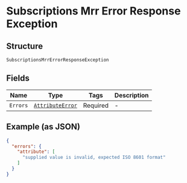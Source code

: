 
# Subscriptions Mrr Error Response Exception

## Structure

`SubscriptionsMrrErrorResponseException`

## Fields

| Name | Type | Tags | Description |
|  --- | --- | --- | --- |
| `Errors` | [`AttributeError`](../../doc/models/attribute-error.md) | Required | - |

## Example (as JSON)

```json
{
  "errors": {
    "attribute": [
      "supplied value is invalid, expected ISO 8601 format"
    ]
  }
}
```

